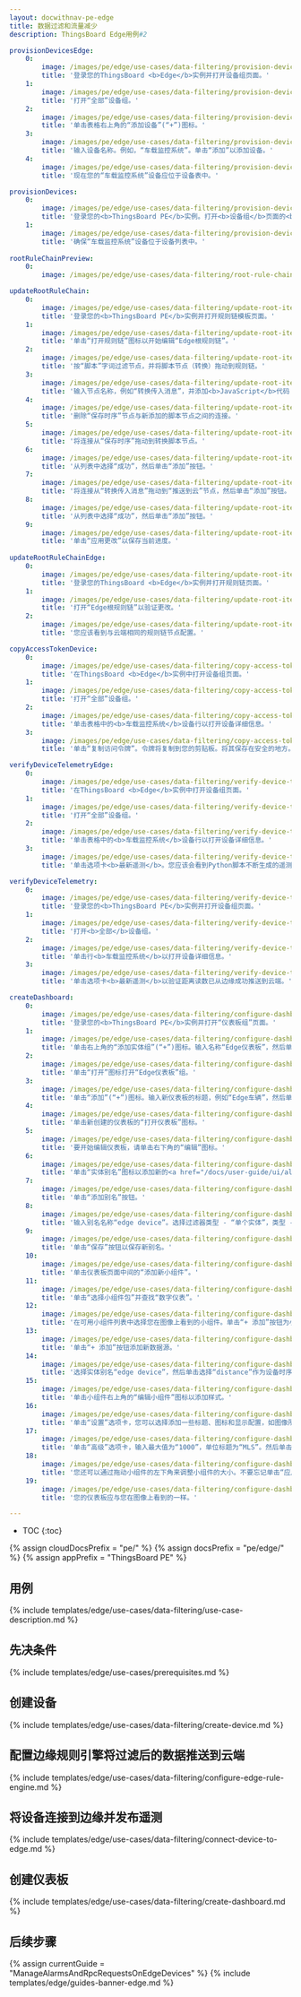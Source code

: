 ```yaml
---
layout: docwithnav-pe-edge
title: 数据过滤和流量减少
description: ThingsBoard Edge用例#2

provisionDevicesEdge:
    0:
        image: /images/pe/edge/use-cases/data-filtering/provision-devices-item-1.png
        title: '登录您的ThingsBoard <b>Edge</b>实例并打开设备组页面。'
    1:
        image: /images/pe/edge/use-cases/data-filtering/provision-devices-item-2.png
        title: '打开“全部”设备组。'
    2:
        image: /images/pe/edge/use-cases/data-filtering/provision-devices-item-3.png
        title: '单击表格右上角的“添加设备”(“+”)图标。'
    3:
        image: /images/pe/edge/use-cases/data-filtering/provision-devices-item-4.png
        title: '输入设备名称。例如，“车载监控系统”。单击“添加”以添加设备。'
    4:
        image: /images/pe/edge/use-cases/data-filtering/provision-devices-item-5.png
        title: '现在您的“车载监控系统”设备应位于设备表中。'

provisionDevices:    
    0:
        image: /images/pe/edge/use-cases/data-filtering/provision-devices-item-6.png
        title: '登录您的<b>ThingsBoard PE</b>实例。打开<b>设备组</b>页面的<b>全部</b>组。'
    1:
        image: /images/pe/edge/use-cases/data-filtering/provision-devices-item-7.png
        title: '确保“车载监控系统”设备位于设备列表中。'
        
rootRuleChainPreview:
    0:
        image: /images/pe/edge/use-cases/data-filtering/root-rule-chain.png

updateRootRuleChain:
    0:
        image: /images/pe/edge/use-cases/data-filtering/update-root-item-1.png
        title: '登录您的<b>ThingsBoard PE</b>实例并打开规则链模板页面。'
    1:
        image: /images/pe/edge/use-cases/data-filtering/update-root-item-2.png
        title: '单击“打开规则链”图标以开始编辑“Edge根规则链”。'
    2:
        image: /images/pe/edge/use-cases/data-filtering/update-root-item-3.png
        title: '按“脚本”字词过滤节点，并将脚本节点（转换）拖动到规则链。'
    3:
        image: /images/pe/edge/use-cases/data-filtering/update-root-item-4.png
        title: '输入节点名称，例如“转换传入消息”，并添加<b>JavaScript</b>代码（您可以从上面的代码段复制并粘贴），以仅进一步发送“距离”读数。单击“添加”以继续。'
    4:
        image: /images/pe/edge/use-cases/data-filtering/update-root-item-5.png
        title: '删除“保存时序”节点与新添加的脚本节点之间的连接。'
    5:
        image: /images/pe/edge/use-cases/data-filtering/update-root-item-6.png
        title: '将连接从“保存时序”拖动到转换脚本节点。'
    6:
        image: /images/pe/edge/use-cases/data-filtering/update-root-item-7.png
        title: '从列表中选择“成功”，然后单击“添加”按钮。'
    7:
        image: /images/pe/edge/use-cases/data-filtering/update-root-item-8.png
        title: '将连接从“转换传入消息”拖动到“推送到云”节点，然后单击“添加”按钮。'
    8:
        image: /images/pe/edge/use-cases/data-filtering/update-root-item-9.png
        title: '从列表中选择“成功”，然后单击“添加”按钮。'
    9:
        image: /images/pe/edge/use-cases/data-filtering/update-root-item-10.png
        title: '单击“应用更改”以保存当前进度。'
        
updateRootRuleChainEdge:
    0:
        image: /images/pe/edge/use-cases/data-filtering/update-root-item-11.png
        title: '登录您的ThingsBoard <b>Edge</b>实例并打开规则链页面。'
    1:
        image: /images/pe/edge/use-cases/data-filtering/update-root-item-12.png
        title: '打开“Edge根规则链”以验证更改。'
    2:
        image: /images/pe/edge/use-cases/data-filtering/update-root-item-13.png
        title: '您应该看到与云端相同的规则链节点配置。'

copyAccessTokenDevice:
    0:
        image: /images/pe/edge/use-cases/data-filtering/copy-access-token-item-1.png
        title: '在ThingsBoard <b>Edge</b>实例中打开设备组页面。'
    1:
        image: /images/pe/edge/use-cases/data-filtering/copy-access-token-item-2.png
        title: '打开“全部”设备组。'
    2:
        image: /images/pe/edge/use-cases/data-filtering/copy-access-token-item-3.png
        title: '单击表格中的<b>车载监控系统</b>设备行以打开设备详细信息。'
    3:
        image: /images/pe/edge/use-cases/data-filtering/copy-access-token-item-4.png  
        title: '单击“复制访问令牌”。令牌将复制到您的剪贴板。将其保存在安全的地方。'

verifyDeviceTelemetryEdge:
    0:
        image: /images/pe/edge/use-cases/data-filtering/verify-device-telemetry-item-1.png
        title: '在ThingsBoard <b>Edge</b>实例中打开设备组页面。'
    1:
        image: /images/pe/edge/use-cases/data-filtering/verify-device-telemetry-item-2.png
        title: '打开“全部”设备组。'
    2:
        image: /images/pe/edge/use-cases/data-filtering/verify-device-telemetry-item-3.png
        title: '单击表格中的<b>车载监控系统</b>设备行以打开设备详细信息。'
    3:
        image: /images/pe/edge/use-cases/data-filtering/verify-device-telemetry-item-4.png
        title: '单击选项卡<b>最新遥测</b>。您应该会看到Python脚本不断生成的遥测。'

verifyDeviceTelemetry:
    0:
        image: /images/pe/edge/use-cases/data-filtering/verify-device-telemetry-item-5.png
        title: '登录您的<b>ThingsBoard PE</b>实例并打开设备组页面。'
    1:
        image: /images/pe/edge/use-cases/data-filtering/verify-device-telemetry-item-6.png
        title: '打开<b>全部</b>设备组。'
    2:
        image: /images/pe/edge/use-cases/data-filtering/verify-device-telemetry-item-7.png
        title: '单击行<b>车载监控系统</b>以打开设备详细信息。'
    3:
        image: /images/pe/edge/use-cases/data-filtering/verify-device-telemetry-item-8.png
        title: '单击选项卡<b>最新遥测</b>以验证距离读数已从边缘成功推送到云端。'

createDashboard:
    0:
        image: /images/pe/edge/use-cases/data-filtering/configure-dashboards-item-1.png
        title: '登录您的<b>ThingsBoard PE</b>实例并打开“仪表板组”页面。'
    1:
        image: /images/pe/edge/use-cases/data-filtering/configure-dashboards-item-2.png
        title: '单击右上角的“添加实体组”(“+”)图标。输入名称“Edge仪表板”，然后单击“添加”。'
    2:
        image: /images/pe/edge/use-cases/data-filtering/configure-dashboards-item-3.png
        title: '单击“打开”图标打开“Edge仪表板”组。'
    3:
        image: /images/pe/edge/use-cases/data-filtering/configure-dashboards-item-4.png
        title: '单击“添加”(“+”)图标。输入新仪表板的标题，例如“Edge车辆”，然后单击“添加”。'
    4:
        image: /images/pe/edge/use-cases/data-filtering/configure-dashboards-item-5.png
        title: '单击新创建的仪表板的“打开仪表板”图标。'
    5:
        image: /images/pe/edge/use-cases/data-filtering/configure-dashboards-item-6.png
        title: '要开始编辑仪表板，请单击右下角的“编辑”图标。'
    6:
        image: /images/pe/edge/use-cases/data-filtering/configure-dashboards-item-7.png
        title: '单击“实体别名”图标以添加新的<a href="/docs/user-guide/ui/aliases/" target="_blank">别名</a>，以便在仪表板上可视化数据。'
    7:
        image: /images/pe/edge/use-cases/data-filtering/configure-dashboards-item-8.png
        title: '单击“添加别名”按钮。'
    8:
        image: /images/pe/edge/use-cases/data-filtering/configure-dashboards-item-9.png
        title: '输入别名名称“edge device”。选择过滤器类型 - “单个实体”，类型 - “设备”，设备 - “车载监控系统”。然后单击“添加”按钮。'
    9:
        image: /images/pe/edge/use-cases/data-filtering/configure-dashboards-item-10.png
        title: '单击“保存”按钮以保存新别名。'
    10:
        image: /images/pe/edge/use-cases/data-filtering/configure-dashboards-item-11.png
        title: '单击仪表板页面中间的“添加新小组件”。'
    11:
        image: /images/pe/edge/use-cases/data-filtering/configure-dashboards-item-12.png
        title: '单击“选择小组件包”并查找“数字仪表”。'
    12:
        image: /images/pe/edge/use-cases/data-filtering/configure-dashboards-item-13.png
        title: '在可用小组件列表中选择您在图像上看到的小组件。单击“+ 添加”按钮为小组件添加数据源。'
    13:
        image: /images/pe/edge/use-cases/data-filtering/configure-dashboards-item-14.png
        title: '单击“+ 添加”按钮添加新数据源。'
    14:
        image: /images/pe/edge/use-cases/data-filtering/configure-dashboards-item-15.png
        title: '选择实体别名“edge device”，然后单击选择“distance”作为设备时序。'
    15:
        image: /images/pe/edge/use-cases/data-filtering/configure-dashboards-item-16.png
        title: '单击小组件右上角的“编辑小组件”图标以添加样式。'
    16:
        image: /images/pe/edge/use-cases/data-filtering/configure-dashboards-item-17.png
        title: '单击“设置”选项卡，您可以选择添加一些标题、图标和显示配置，如图像所示。'
    17:
        image: /images/pe/edge/use-cases/data-filtering/configure-dashboards-item-18.png
        title: '单击“高级”选项卡，输入最大值为“1000”，单位标题为“MLS”。然后单击“应用更改”并关闭卡片。'
    18:
        image: /images/pe/edge/use-cases/data-filtering/configure-dashboards-item-19.png
        title: '您还可以通过拖动小组件的左下角来调整小组件的大小。不要忘记单击“应用更改”图标以保存当前进度。'
    19:
        image: /images/pe/edge/use-cases/data-filtering/configure-dashboards-item-20.png
        title: '您的仪表板应与您在图像上看到的一样。'

---
```

* TOC
{:toc}

{% assign cloudDocsPrefix = "pe/" %}
{% assign docsPrefix = "pe/edge/" %}
{% assign appPrefix = "ThingsBoard PE" %}

## 用例

{% include templates/edge/use-cases/data-filtering/use-case-description.md %}

## 先决条件

{% include templates/edge/use-cases/prerequisites.md %}

## 创建设备

{% include templates/edge/use-cases/data-filtering/create-device.md %}

## 配置边缘规则引擎将过滤后的数据推送到云端

{% include templates/edge/use-cases/data-filtering/configure-edge-rule-engine.md %}

## 将设备连接到边缘并发布遥测

{% include templates/edge/use-cases/data-filtering/connect-device-to-edge.md %}

## 创建仪表板

{% include templates/edge/use-cases/data-filtering/create-dashboard.md %}

## 后续步骤

{% assign currentGuide = "ManageAlarmsAndRpcRequestsOnEdgeDevices" %}
{% include templates/edge/guides-banner-edge.md %}
